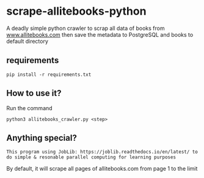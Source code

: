 # scrape-allitebooks-python
A deadly simple python crawler to scrap all data of books from www.allitebooks.com then save the metadata to PostgreSQL and books to default directory 

## requirements
```
pip install -r requirements.txt
```

## How to use it? 
Run the command
```
python3 allitebooks_crawler.py <step> 
```

## Anything special?
```
This program using JobLib: https://joblib.readthedocs.io/en/latest/ to do simple & resonable parallel computing for learning purposes
```   

By default, it will scrape all pages of allitebooks.com from page 1 to the limit
 
  